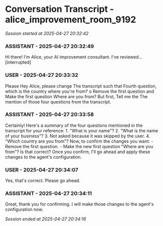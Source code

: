 # Conversation Transcript - alice_improvement_room_9192

*Session started at 2025-04-27 20:32:42*

### ASSISTANT - 2025-04-27 20:32:49

Hi there! I'm Alice, your AI improvement consultant. I've reviewed... [interrupted]

### USER - 2025-04-27 20:33:32

Please Hey Alice, please change The transcript such that Fourth question, which is the country where you're from? o Remove the first question and Make the first question Where are you from? But first, Tell me the The mention of those four questions from the transcript.

### ASSISTANT - 2025-04-27 20:33:58

Certainly! Here's a summary of the four questions mentioned in the transcript for your reference:  1. "What is your name"? 2. "What is the name of your business"? 3. Not asked because it was skipped by the user. 4. "Which country are you from"? Now, to confirm the changes you want:  - Remove the first question. - Make the new first question "Where are you from"? Is that correct? Once you confirm, I'll go ahead and apply these changes to the agent's configuration.

### USER - 2025-04-27 20:34:07

Yes, that's correct. Please go ahead.

### ASSISTANT - 2025-04-27 20:34:11

Great, thank you for confirming. I will make those changes to the agent's configuration now.

*Session ended at 2025-04-27 20:34:16*
